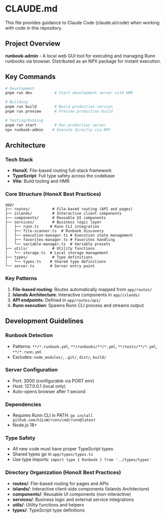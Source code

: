 # CLAUDE.md

This file provides guidance to Claude Code (claude.ai/code) when working with code in this repository.

## Project Overview

**runbook-admin** - A local web GUI tool for executing and managing Runn runbooks via browser. Distributed as an NPX package for instant execution.

## Key Commands

```bash
# Development
pnpm run dev          # Start development server with HMR

# Building
pnpm run build        # Build production version
pnpm run preview      # Preview production build

# Testing/Running
pnpm run start        # Run production server
npx runbook-admin    # Execute directly via NPX
```

## Architecture

### Tech Stack

- **HonoX**: File-based routing full-stack framework
- **TypeScript**: Full type safety across the codebase
- **Vite**: Build tooling and HMR

### Core Structure (HonoX Best Practices)

```
app/
├── routes/          # File-based routing (API and pages)
├── islands/         # Interactive client components
├── components/      # Reusable UI components
├── services/        # Business logic layer
│   ├── runn.ts     # Runn CLI integration
│   ├── file-scanner.ts  # Runbook discovery
│   ├── execution-manager.ts # Execution state management
│   ├── favorites-manager.ts # Favorites handling
│   └── variable-manager.ts  # Variable presets
├── utils/           # Utility functions
│   └── storage.ts  # Local storage management
├── types/           # Type definitions
│   └── types.ts    # Shared type definitions
└── server.ts       # Server entry point
```

### Key Patterns

1. **File-based routing**: Routes automatically mapped from `app/routes/`
2. **Islands Architecture**: Interactive components in `app/islands/`
3. **API endpoints**: Defined in `app/routes/api/`
4. **Runn execution**: Spawns Runn CLI process and streams output

## Development Guidelines

### Runbook Detection

- Patterns: `**/*.runbook.yml`, `**/runbooks/**/*.yml`, `**/tests/**/*.yml`, `**/*.runn.yml`
- Excludes: `node_modules/`, `.git/`, `dist/`, `build/`

### Server Configuration

- Port: 3000 (configurable via PORT env)
- Host: 127.0.0.1 (local only)
- Auto-opens browser after 1 second

### Dependencies

- Requires Runn CLI in PATH: `go install github.com/k1LoW/runn/cmd/runn@latest`
- Node.js 18+

### Type Safety

- All new code must have proper TypeScript types
- Shared types go in `app/types/types.ts`
- Use type imports: `import type { Runbook } from '../types/types'`

### Directory Organization (HonoX Best Practices)

- **routes/**: File-based routing for pages and APIs
- **islands/**: Interactive client-side components (Islands Architecture)
- **components/**: Reusable UI components (non-interactive)
- **services/**: Business logic and external service integrations
- **utils/**: Utility functions and helpers
- **types/**: TypeScript type definitions
